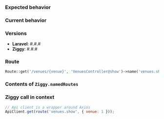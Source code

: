 ### Expected behavior

<!-- If this is a feature request/suggestion, please provide a usage example. -->

### Current behavior

<!-- If this is a feature request/suggestion, is it a modification of an existing feature? If not, leave this blank. -->


<!-- For bug reports, please also fill out the section below: -->

### Versions

- **Laravel**: #.#.#
- **Ziggy**: #.#.#

### Route

<!-- The route with the issue, from your Laravel routes file, or a similar example. -->

```php
Route::get('/venues/{venue}', 'VenuesController@show')->name('venues.show');
```

### Contents of `Ziggy.namedRoutes`

<!-- In your browser console/dev tools, type `Ziggy.namedRoutes` and paste the result here. -->

### Ziggy call in context

<!-- For example: -->

```javascript
// Api client is a wrapper around Axios
ApiClient.get(route('venues.show', { venue: 1 }));
```
